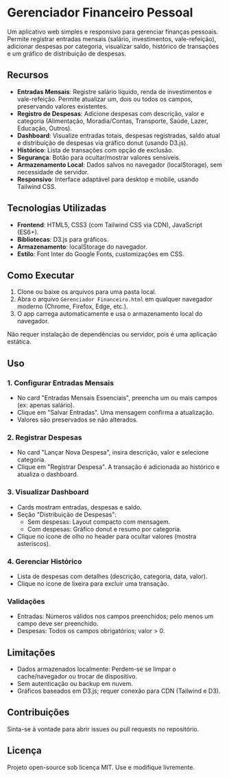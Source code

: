 # Gerenciador Financeiro Pessoal

Um aplicativo web simples e responsivo para gerenciar finanças pessoais. Permite registrar entradas mensais (salário, investimentos, vale-refeição), adicionar despesas por categoria, visualizar saldo, histórico de transações e um gráfico de distribuição de despesas.

## Recursos

- **Entradas Mensais**: Registre salário líquido, renda de investimentos e vale-refeição. Permite atualizar um, dois ou todos os campos, preservando valores existentes.
- **Registro de Despesas**: Adicione despesas com descrição, valor e categoria (Alimentação, Moradia/Contas, Transporte, Saúde, Lazer, Educação, Outros).
- **Dashboard**: Visualize entradas totais, despesas registradas, saldo atual e distribuição de despesas via gráfico donut (usando D3.js).
- **Histórico**: Lista de transações com opção de exclusão.
- **Segurança**: Botão para ocultar/mostrar valores sensíveis.
- **Armazenamento Local**: Dados salvos no navegador (localStorage), sem necessidade de servidor.
- **Responsivo**: Interface adaptável para desktop e mobile, usando Tailwind CSS.

## Tecnologias Utilizadas

- **Frontend**: HTML5, CSS3 (com Tailwind CSS via CDN), JavaScript (ES6+).
- **Bibliotecas**: D3.js para gráficos.
- **Armazenamento**: localStorage do navegador.
- **Estilo**: Font Inter do Google Fonts, customizações em CSS.

## Como Executar

1. Clone ou baixe os arquivos para uma pasta local.
2. Abra o arquivo `Gerenciador Financeiro.html` em qualquer navegador moderno (Chrome, Firefox, Edge, etc.).
3. O app carrega automaticamente e usa o armazenamento local do navegador.

Não requer instalação de dependências ou servidor, pois é uma aplicação estática.

## Uso

### 1. Configurar Entradas Mensais
- No card "Entradas Mensais Essenciais", preencha um ou mais campos (ex: apenas salário).
- Clique em "Salvar Entradas". Uma mensagem confirma a atualização.
- Valores são preservados se não alterados.

### 2. Registrar Despesas
- No card "Lançar Nova Despesa", insira descrição, valor e selecione categoria.
- Clique em "Registrar Despesa". A transação é adicionada ao histórico e atualiza o dashboard.

### 3. Visualizar Dashboard
- Cards mostram entradas, despesas e saldo.
- Seção "Distribuição de Despesas": 
  - Sem despesas: Layout compacto com mensagem.
  - Com despesas: Gráfico donut e resumo por categoria.
- Clique no ícone de olho no header para ocultar valores (mostra asteriscos).

### 4. Gerenciar Histórico
- Lista de despesas com detalhes (descrição, categoria, data, valor).
- Clique no ícone de lixeira para excluir uma transação.

### Validações
- Entradas: Números válidos nos campos preenchidos; pelo menos um campo deve ser preenchido.
- Despesas: Todos os campos obrigatórios; valor > 0.

## Limitações
- Dados armazenados localmente: Perdem-se se limpar o cache/navegador ou trocar de dispositivo.
- Sem autenticação ou backup em nuvem.
- Gráficos baseados em D3.js; requer conexão para CDN (Tailwind e D3).

## Contribuições
Sinta-se à vontade para abrir issues ou pull requests no repositório.

## Licença
Projeto open-source sob licença MIT. Use e modifique livremente.
